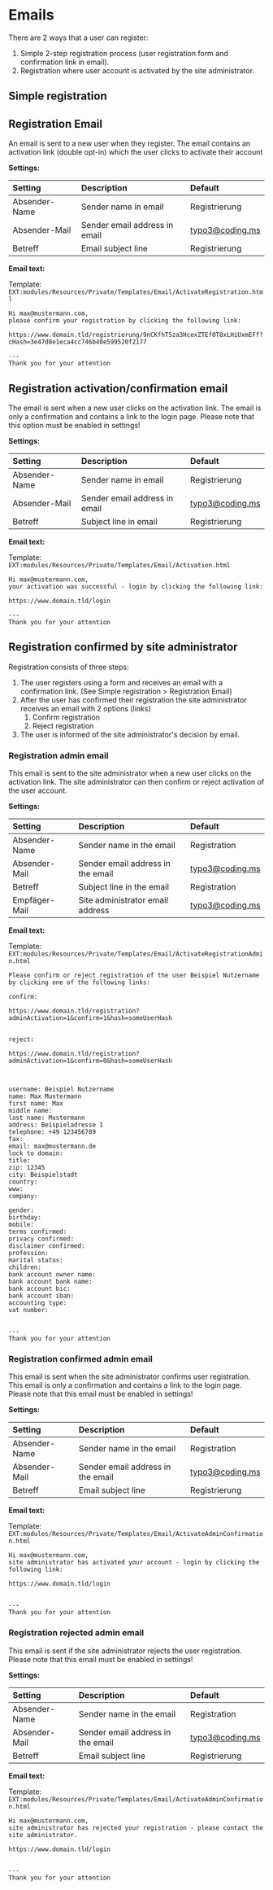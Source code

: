 # Emails

There are 2 ways that a user can register:
1. Simple 2-step registration process (user registration form and confirmation link in email).
2. Registration where user account is activated by the site administrator.

## Simple registration

## Registration Email

An email is sent to a new user when they register. The email contains an activation link (double opt-in) which the user clicks to activate their account

**Settings:**

| Setting       | Description                         | Default         |
|:--------------|:------------------------------------|:----------------|
| Absender-Name | Sender name in email                | Registrierung   |
| Absender-Mail | Sender email address in email       | typo3@coding.ms |
| Betreff       | Email subject line                  | Registrierung   |

**Email text:**

Template: `EXT:modules/Resources/Private/Templates/Email/ActivateRegistration.html`

```text
Hi max@mustermann.com,
please confirm your registration by clicking the following link:

https://www.domain.tld/registrierung/9nCKfhT5za3HcexZTEf0T8xLHiUxmEFf?cHash=3e47d8e1eca4cc746b40e599520f2177

---
Thank you for your attention
```

## Registration activation/confirmation email

The email is sent when a new user clicks on the activation link. The email is only a confirmation and contains a link to the login page. Please note that this option must be enabled in settings!

**Settings:**

| Setting       | Description                         | Default         |
|:--------------|:------------------------------------|:----------------|
| Absender-Name | Sender name in email                | Registrierung   |
| Absender-Mail | Sender email address in email       | typo3@coding.ms |
| Betreff       | Subject line in email               | Registrierung   |

**Email text:**

Template: `EXT:modules/Resources/Private/Templates/Email/Activation.html`

```text
Hi max@mustermann.com,
your activation was successful - login by clicking the following link:

https://www.domain.tld/login

---
Thank you for your attention
```

## Registration confirmed by site administrator

Registration consists of three steps:

1. The user registers using a form and receives an email with a confirmation link. (See Simple registration > Registration Email)
2. After the user has confirmed their registration the site administrator receives an email with 2 options (links) 
    1. Confirm registration
    2. Reject registration
3. The user is informed of the site administrator's decision by email.


### Registration admin email

This email is sent to the site administrator when a new user clicks on the activation link. The site administrator can then confirm or reject activation of the user account.

**Settings:**

| Setting       | Description                         | Default         |
|:--------------|:------------------------------------|:----------------|
| Absender-Name | Sender name in the email            | Registration    |
| Absender-Mail | Sender email address in the email   | typo3@coding.ms |
| Betreff       | Subject line in the email           | Registration   |
| Empfäger-Mail | Site administrator email address    | typo3@coding.ms |


**Email text:**

Template: `EXT:modules/Resources/Private/Templates/Email/ActivateRegistrationAdmin.html`

```text
Please confirm or reject registration of the user Beispiel Nutzername by clicking one of the following links:

confirm:

https://www.domain.tld/registration?adminActivation=1&confirm=1&hash=someUserHash


reject:

https://www.domain.tld/registration?adminActivation=1&confirm=0&hash=someUserHash



username: Beispiel Nutzername
name: Max Mustermann
first name: Max
middle name:
last name: Mustermann
address: Beispieladresse 1
telephone: +49 123456789
fax:
email: max@mustermann.de
lock to domain:
title:
zip: 12345
city: Beispielstadt
country:
www:
company:

gender:
birthday:
mobile:
terms confirmed:
privacy confirmed:
disclaimer confirmed:
profession:
marital status:
children:
bank account owner name:
bank account bank name:
bank account bic:
bank account iban:
accounting type:
vat number:


---
Thank you for your attention
```

### Registration confirmed admin email

This email is sent when the site administrator confirms user registration. This email is only a confirmation and contains a link to the login page. Please note that this email must be enabled in settings!

**Settings:**

| Setting       | Description                         | Default         |
|:--------------|:------------------------------------|:----------------|
| Absender-Name | Sender name in the email            | Registration    |
| Absender-Mail | Sender email address in the email   | typo3@coding.ms |
| Betreff       | Email subject line                  | Registrierung   |

**Email text:**

Template: `EXT:modules/Resources/Private/Templates/Email/ActivateAdminConfirmation.html`

```text
Hi max@mustermann.com,
site administrator has activated your account - login by clicking the following link:

https://www.domain.tld/login


---
Thank you for your attention
```

### Registration rejected admin email

This email is sent if the site administrator rejects the user registration. Please note that this email must be enabled in settings!

**Settings:**

| Setting       | Description                         | Default         |
|:--------------|:------------------------------------|:----------------|
| Absender-Name | Sender name in the email            | Registration    |
| Absender-Mail | Sender email address in the email   | typo3@coding.ms |
| Betreff       | Email subject line                  | Registrierung   |

**Email text:**

Template: `EXT:modules/Resources/Private/Templates/Email/ActivateAdminConfirmation.html`

```text
Hi max@mustermann.com,
site administrator has rejected your registration - please contact the site administrator.

https://www.domain.tld/login


---
Thank you for your attention
```
